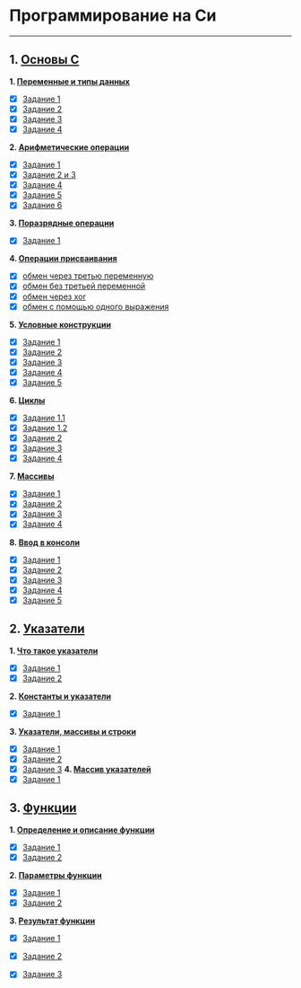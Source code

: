 # Программирование на Си
___
## 1. [Основы С](https://github.com/nixsan7/cup/tree/main/chapter%201)

**1. [Переменные и типы данных](https://github.com/nixsan7/cup/tree/main/chapter%201/section%201)**
- [x]  [Задание 1](https://github.com/nixsan7/cup/blob/main/chapter%201/section%201/ex%201)
- [x]  [Задание 2](https://github.com/nixsan7/cup/blob/main/chapter%201/section%201/ex%202)
- [x]  [Задание 3](https://github.com/nixsan7/cup/blob/main/chapter%201/section%201/ex%203)
- [x]  [Задание 4](https://github.com/nixsan7/cup/blob/main/chapter%201/section%201/ex%204)

**2. [Арифметические операции](https://github.com/nixsan7/cup/tree/main/chapter%201/section%202)**
- [x]  [Задание 1](https://github.com/nixsan7/cup/blob/main/chapter%201/section%202/ex%201)
- [x]  [Задание 2 и 3](https://github.com/nixsan7/cup/blob/main/chapter%201/section%202/ex%202%20and%20ex%203)
- [x]  [Задание 4](https://github.com/nixsan7/cup/blob/main/chapter%201/section%202/ex%204)
- [x]  [Задание 5](https://github.com/nixsan7/cup/blob/main/chapter%201/section%202/ex%205)
- [x]  [Задание 6](https://github.com/nixsan7/cup/blob/main/chapter%201/section%202/ex%206)

**3. [Поразрядные операции](https://github.com/nixsan7/cup/tree/main/chapter%201/section%203)**
- [x]  [Задание 1](https://github.com/nixsan7/cup/blob/main/chapter%201/section%203/ex%201)

**4. [Операции присваивания](https://github.com/nixsan7/cup/tree/main/chapter%201/section%204)**
- [x]  [обмен через третью переменную](https://github.com/nixsan7/cup/blob/main/chapter%201/section%204/ex%201)
- [x]  [обмен без третьей переменной](https://github.com/nixsan7/cup/blob/main/chapter%201/section%204/ex%202)
- [x]  [обмен через xor](https://github.com/nixsan7/cup/blob/main/chapter%201/section%204/ex%203)
- [x]  [обмен с помощью одного выражения](https://github.com/nixsan7/cup/blob/main/chapter%201/section%204/ex%204)

**5. [Условные конструкции](https://github.com/nixsan7/cup/tree/main/chapter%201/section%205)**
- [x]  [Задание 1](https://github.com/nixsan7/cup/blob/main/chapter%201/section%205/ex%201)
- [x]  [Задание 2](https://github.com/nixsan7/cup/blob/main/chapter%201/section%205/ex%202)
- [x]  [Задание 3](https://github.com/nixsan7/cup/blob/main/chapter%201/section%205/ex%203)
- [x]  [Задание 4](https://github.com/nixsan7/cup/blob/main/chapter%201/section%205/ex%204)
- [x]  [Задание 5](https://github.com/nixsan7/cup/blob/main/chapter%201/section%205/ex%205)

**6. [Циклы](https://github.com/nixsan7/cup/tree/main/chapter%201/section%206)**
- [x]  [Задание 1.1](https://github.com/nixsan7/cup/blob/main/chapter%201/section%206/ex%201.1)
- [x]  [Задание 1.2](https://github.com/nixsan7/cup/blob/main/chapter%201/section%206/ex%201.2)
- [x]  [Задание 2](https://github.com/nixsan7/cup/blob/main/chapter%201/section%206/ex%202)
- [x]  [Задание 3](https://github.com/nixsan7/cup/blob/main/chapter%201/section%206/ex%203)
- [x]  [Задание 4](https://github.com/nixsan7/cup/blob/main/chapter%201/section%206/ex%204)

**7. [Массивы](https://github.com/nixsan7/cup/tree/main/chapter%201/section%207)**
- [x]  [Задание 1](https://github.com/nixsan7/cup/blob/main/chapter%201/section%207/ex%201)
- [x]  [Задание 2](https://github.com/nixsan7/cup/blob/main/chapter%201/section%207/ex%202)
- [x]  [Задание 3](https://github.com/nixsan7/cup/blob/main/chapter%201/section%207/ex%203)
- [x]  [Задание 4](https://github.com/nixsan7/cup/blob/main/chapter%201/section%207/ex%204)

**8. [Ввод в консоли](https://github.com/nixsan7/cup/tree/main/chapter%201/section%208)**
- [x]  [Задание 1](https://github.com/nixsan7/cup/blob/main/chapter%201/section%208/ex%201)
- [x]  [Задание 2](https://github.com/nixsan7/cup/blob/main/chapter%201/section%208/ex%202)
- [x]  [Задание 3](https://github.com/nixsan7/cup/blob/main/chapter%201/section%208/ex%203)
- [x]  [Задание 4](https://github.com/nixsan7/cup/blob/main/chapter%201/section%208/ex%204)
- [x]  [Задание 5](https://github.com/nixsan7/cup/blob/main/chapter%201/section%208/ex%205)

## 2. [Указатели](https://github.com/nixsan7/cup/tree/main/chapter%202)

**1. [Что такое указатели](https://github.com/nixsan7/cup/tree/main/chapter%202/secton%201)**
- [x]  [Задание 1](https://github.com/nixsan7/cup/blob/main/chapter%202/secton%201/ex%201)
- [x]  [Задание 2](https://github.com/nixsan7/cup/blob/main/chapter%202/secton%201/ex%202)

**2. [Константы и указатели](https://github.com/nixsan7/cup/tree/main/chapter%202/section%202)**
- [x]  [Задание 1](https://github.com/nixsan7/cup/blob/main/chapter%202/section%202/ex%201)

**3. [Указатели, массивы и строки](https://github.com/nixsan7/cup/tree/main/chapter%202/section%203)**
- [x]  [Задание 1](https://github.com/nixsan7/cup/blob/main/chapter%202/section%203/ex%201)
- [x]  [Задание 2](https://github.com/nixsan7/cup/blob/main/chapter%202/section%203/ex%202)
- [x]  [Задание 3](https://github.com/nixsan7/cup/blob/main/chapter%202/section%203/ex%203)
**4. [Массив указателей](https://github.com/nixsan7/cup/tree/main/chapter%202/section%204)**
- [x]  [Задание 1](https://github.com/nixsan7/cup/blob/main/chapter%202/section%204/ex%201)

## 3. [Функции](https://github.com/nixsan7/cup/tree/main/chapter%203)

**1. [Определение и описание функции](https://github.com/nixsan7/cup/tree/main/chapter%203/secton%201)**
- [x]  [Задание 1](https://github.com/nixsan7/cup/blob/main/chapter%203/secton%201/ex%201)
- [x]  [Задание 2](https://github.com/nixsan7/cup/blob/main/chapter%203/secton%201/ex%202)
 
**2. [Параметры функции](https://github.com/nixsan7/cup/tree/main/chapter%203/secton%202)**
- [x]  [Задание 1](https://github.com/nixsan7/cup/blob/main/chapter%203/secton%202/ex%201)
- [x]  [Задание 2](https://github.com/nixsan7/cup/blob/main/chapter%203/secton%202/ex%202)
 
**3. [Результат функции](https://github.com/nixsan7/cup/tree/main/chapter%203/secton%203)**
- [x]  [Задание 1](https://github.com/nixsan7/cup/blob/main/chapter%203/section%203/ex%201)
- [x]  [Задание 2](https://github.com/nixsan7/cup/blob/main/chapter%203/section%203/ex%202)
- [x]  [Задание 3](https://github.com/nixsan7/cup/blob/main/chapter%203/section%203/ex%203)

